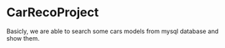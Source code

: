 # CarRecoProject

Basicly, we are able to search some cars models from mysql database and show them.
